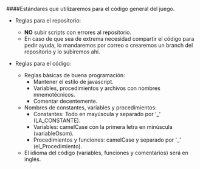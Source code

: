 ####Estándares que utilizaremos para el código general del juego.

* Reglas para el repositorio:
  * **NO** subir scripts con errores al repositorio.
  * En caso de que sea de extrema necesidad compartir el código para pedir ayuda, lo mandaremos por correo o crearemos un branch 
  del repositorio y lo subiremos ahí.
 
* Reglas para el código:
  * Reglas básicas de buena programación:
    * Mantener el estilo de javascript.
    * Variables, procedimientos y archivos con nombres mnemotécnicos.
    * Comentar decentemente.
  * Nombres de constantes, variables y procedimientos:
    * Constantes: Todo en mayúscula y separado por '\_' (LA_CONSTANTE).
    * Variables: camelCase con la primera letra en minúscula (variableOsom).
    * Procedimientos y funciones: camelCase y separado por '\_' (el_Procedimiento).
  * El idioma del código (variables, funciones y comentarios) será en inglés.
